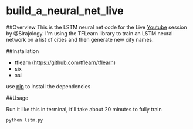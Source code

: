 # build_a_neural_net_live

##Overview
This is the LSTM neural net code for the Live [Youtube](https://www.youtube.com/watch?v=KvoZU-ItDiE) session by @Sirajology. I'm using the TFLearn  library to train an LSTM neural network on a list of cities and then generate new city names.

##Installation


* tflearn (https://github.com/tflearn/tflearn)
* six
* ssl

use [pip](https://pypi.python.org/pypi/pip) to install the dependencies

##Usage 

Run it like this in terminal, it'll take about 20 minutes to fully train


```
python lstm.py
```




